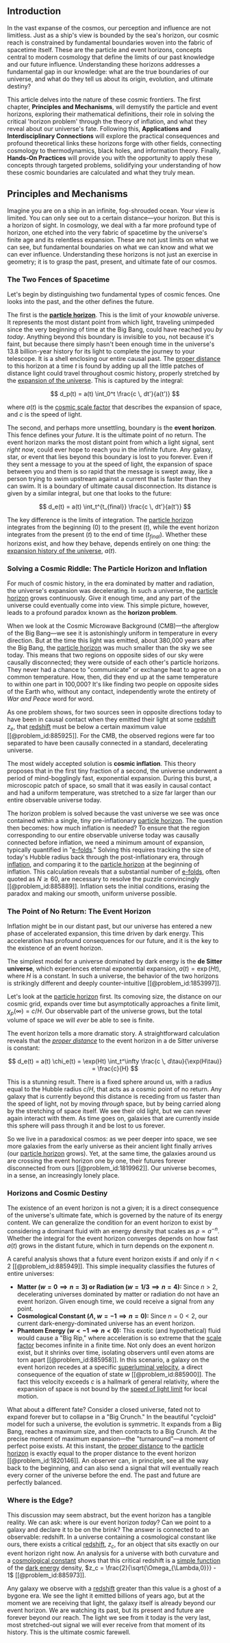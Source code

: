## Introduction
In the vast expanse of the cosmos, our perception and influence are not limitless. Just as a ship's view is bounded by the sea's horizon, our cosmic reach is constrained by fundamental boundaries woven into the fabric of spacetime itself. These are the particle and event horizons, concepts central to modern cosmology that define the limits of our past knowledge and our future influence. Understanding these horizons addresses a fundamental gap in our knowledge: what are the true boundaries of our universe, and what do they tell us about its origin, evolution, and ultimate destiny?

This article delves into the nature of these cosmic frontiers. The first chapter, **Principles and Mechanisms**, will demystify the particle and event horizons, exploring their mathematical definitions, their role in solving the critical 'horizon problem' through the theory of inflation, and what they reveal about our universe's fate. Following this, **Applications and Interdisciplinary Connections** will explore the practical consequences and profound theoretical links these horizons forge with other fields, connecting cosmology to thermodynamics, black holes, and information theory. Finally, **Hands-On Practices** will provide you with the opportunity to apply these concepts through targeted problems, solidifying your understanding of how these cosmic boundaries are calculated and what they truly mean.

## Principles and Mechanisms

Imagine you are on a ship in an infinite, fog-shrouded ocean. Your view is limited. You can only see out to a certain distance—your horizon. But this is a horizon of sight. In cosmology, we deal with a far more profound type of horizon, one etched into the very fabric of spacetime by the universe's finite age and its relentless expansion. These are not just limits on what we can see, but fundamental boundaries on what we can know and what we can ever influence. Understanding these horizons is not just an exercise in geometry; it is to grasp the past, present, and ultimate fate of our cosmos.

### The Two Fences of Spacetime

Let's begin by distinguishing two fundamental types of cosmic fences. One looks into the past, and the other defines the future.

The first is the **[particle horizon](@article_id:268545)**. This is the limit of your *knowable* universe. It represents the most distant point from which light, traveling unimpeded since the very beginning of time at the Big Bang, could have reached you *by today*. Anything beyond this boundary is invisible to you, not because it's faint, but because there simply hasn't been enough time in the universe's 13.8 billion-year history for its light to complete the journey to your telescope. It is a shell enclosing our entire causal past. The [proper distance](@article_id:161558) to this horizon at a time $t$ is found by adding up all the little patches of distance light could travel throughout cosmic history, properly stretched by the [expansion of the universe](@article_id:159987). This is captured by the integral:

$$
d_p(t) = a(t) \int_0^t \frac{c \, dt'}{a(t')}
$$

where $a(t)$ is the [cosmic scale factor](@article_id:161356) that describes the expansion of space, and $c$ is the speed of light.

The second, and perhaps more unsettling, boundary is the **event horizon**. This fence defines your *future*. It is the ultimate point of no return. The event horizon marks the most distant point from which a light signal, sent *right now*, could ever hope to reach you in the infinite future. Any galaxy, star, or event that lies beyond this boundary is lost to you forever. Even if they sent a message to you at the speed of light, the expansion of space between you and them is so rapid that the message is swept away, like a person trying to swim upstream against a current that is faster than they can swim. It is a boundary of ultimate causal disconnection. Its distance is given by a similar integral, but one that looks to the future:

$$
d_e(t) = a(t) \int_t^{t_{final}} \frac{c \, dt'}{a(t')}
$$

The key difference is the limits of integration. The [particle horizon](@article_id:268545) integrates from the beginning ($0$) to the present ($t$), while the event horizon integrates from the present ($t$) to the end of time ($t_{final}$). Whether these horizons exist, and how they behave, depends entirely on one thing: the [expansion history of the universe](@article_id:161532), $a(t)$.

### Solving a Cosmic Riddle: The Particle Horizon and Inflation

For much of cosmic history, in the era dominated by matter and radiation, the universe's expansion was decelerating. In such a universe, the [particle horizon](@article_id:268545) grows continuously. Give it enough time, and any part of the universe could eventually come into view. This simple picture, however, leads to a profound paradox known as the **horizon problem**.

When we look at the Cosmic Microwave Background (CMB)—the afterglow of the Big Bang—we see it is astonishingly uniform in temperature in every direction. But at the time this light was emitted, about 380,000 years after the Big Bang, the [particle horizon](@article_id:268545) was much smaller than the sky we see today. This means that two regions on opposite sides of our sky were causally disconnected; they were outside of each other's particle horizons. They never had a chance to "communicate" or exchange heat to agree on a common temperature. How, then, did they end up at the same temperature to within one part in 100,000? It's like finding two people on opposite sides of the Earth who, without any contact, independently wrote the entirety of *War and Peace* word for word.

As one problem shows, for two sources seen in opposite directions today to have been in causal contact when they emitted their light at some [redshift](@article_id:159451) $z_e$, that [redshift](@article_id:159451) must be below a certain maximum value [[@problem_id:885925]]. For the CMB, the observed regions were far too separated to have been causally connected in a standard, decelerating universe.

The most widely accepted solution is **cosmic inflation**. This theory proposes that in the first tiny fraction of a second, the universe underwent a period of mind-bogglingly fast, exponential expansion. During this burst, a microscopic patch of space, so small that it was easily in causal contact and had a uniform temperature, was stretched to a size far larger than our entire observable universe today.

The horizon problem is solved because the vast universe we see was once contained within a single, tiny pre-inflationary [particle horizon](@article_id:268545). The question then becomes: how much inflation is needed? To ensure that the region corresponding to our entire observable universe today was causally connected before inflation, we need a minimum amount of expansion, typically quantified in "[e-folds](@article_id:157982)." Solving this requires tracking the size of today's Hubble radius back through the post-inflationary era, through [inflation](@article_id:160710), and comparing it to the [particle horizon](@article_id:268545) at the beginning of inflation. This calculation reveals that a substantial number of [e-folds](@article_id:157982), often quoted as $N \gtrsim 60$, are necessary to resolve the puzzle convincingly [[@problem_id:885889]]. Inflation sets the initial conditions, erasing the paradox and making our smooth, uniform universe possible.

### The Point of No Return: The Event Horizon

Inflation might be in our distant past, but our universe has entered a new phase of accelerated expansion, this time driven by dark energy. This acceleration has profound consequences for our future, and it is the key to the existence of an event horizon.

The simplest model for a universe dominated by dark energy is the **de Sitter universe**, which experiences eternal exponential expansion, $a(t) = \exp(Ht)$, where $H$ is a constant. In such a universe, the behavior of the two horizons is strikingly different and deeply counter-intuitive [[@problem_id:1853997]].

Let's look at the [particle horizon](@article_id:268545) first. Its comoving size, the distance on our cosmic grid, expands over time but asymptotically approaches a finite limit, $\chi_p(\infty) = c/H$. Our observable part of the universe grows, but the total volume of space we will *ever* be able to see is finite.

The event horizon tells a more dramatic story. A straightforward calculation reveals that the *[proper distance](@article_id:161558)* to the event horizon in a de Sitter universe is constant:

$$
d_e(t) = a(t) \chi_e(t) = \exp(Ht) \int_t^\infty \frac{c \, d\tau}{\exp(H\tau)} = \frac{c}{H}
$$

This is a stunning result. There is a fixed sphere around us, with a radius equal to the Hubble radius $c/H$, that acts as a cosmic point of no return. Any galaxy that is currently beyond this distance is receding from us faster than the speed of light, not by moving *through* space, but by being carried along by the stretching of space itself. We see their old light, but we can never again interact with them. As time goes on, galaxies that are currently inside this sphere will pass through it and be lost to us forever.

So we live in a paradoxical cosmos: as we peer deeper into space, we see more galaxies from the early universe as their ancient light finally arrives (our [particle horizon](@article_id:268545) grows). Yet, at the same time, the galaxies around us are crossing the event horizon one by one, their futures forever disconnected from ours [[@problem_id:1819962]]. Our universe becomes, in a sense, an increasingly lonely place.

### Horizons and Cosmic Destiny

The existence of an event horizon is not a given; it is a direct consequence of the universe's ultimate fate, which is governed by the nature of its energy content. We can generalize the condition for an event horizon to exist by considering a dominant fluid with an energy density that scales as $\rho \propto a^{-n}$. Whether the integral for the event horizon converges depends on how fast $a(t)$ grows in the distant future, which in turn depends on the exponent $n$.

A careful analysis shows that a future event horizon exists if and only if $n \lt 2$ [[@problem_id:885949]].
This simple inequality classifies the futures of entire universes:
*   **Matter ($w=0 \implies n=3$) or Radiation ($w=1/3 \implies n=4$):** Since $n > 2$, decelerating universes dominated by matter or radiation do not have an event horizon. Given enough time, we could receive a signal from any point.
*   **Cosmological Constant ($\Lambda$, $w=-1 \implies n=0$):** Since $n=0 \lt 2$, our current dark-energy-dominated universe has an event horizon.
*   **Phantom Energy ($w \lt -1 \implies n \lt 0$):** This exotic (and hypothetical) fluid would cause a "Big Rip," where acceleration is so extreme that the [scale factor](@article_id:157179) becomes infinite in a finite time. Not only does an event horizon exist, but it shrinks over time, isolating observers until even atoms are torn apart [[@problem_id:885958]]. In this scenario, a galaxy on the event horizon recedes at a specific [superluminal velocity](@article_id:201795), a direct consequence of the equation of state $w$ [[@problem_id:885900]]. The fact this velocity exceeds $c$ is a hallmark of general relativity, where the expansion of space is not bound by the [speed of light limit](@article_id:262521) for local motion.

What about a different fate? Consider a closed universe, fated not to expand forever but to collapse in a "Big Crunch." In the beautiful "cycloid" model for such a universe, the evolution is symmetric. It expands from a Big Bang, reaches a maximum size, and then contracts to a Big Crunch. At the precise moment of maximum expansion—the "turnaround"—a moment of perfect poise exists. At this instant, the [proper distance](@article_id:161558) to the [particle horizon](@article_id:268545) is exactly equal to the proper distance to the event horizon [[@problem_id:1820146]]. An observer can, in principle, see all the way back to the beginning, and can also send a signal that will eventually reach every corner of the universe before the end. The past and future are perfectly balanced.

### Where is the Edge?

This discussion may seem abstract, but the event horizon has a tangible reality. We can ask: where is our event horizon *today*? Can we point to a galaxy and declare it to be on the brink? The answer is connected to an observable: redshift. In a universe containing a cosmological constant like ours, there exists a critical [redshift](@article_id:159451), $z_c$, for an object that sits exactly on our event horizon right now. An analysis for a universe with both curvature and a [cosmological constant](@article_id:158803) shows that this critical redshift is a [simple function](@article_id:160838) of the [dark energy](@article_id:160629) density, $z_c = \frac{2}{\sqrt{\Omega_{\Lambda,0}}} - 1$ [[@problem_id:885973]].

Any galaxy we observe with a [redshift](@article_id:159451) greater than this value is a ghost of a bygone era. We see the light it emitted billions of years ago, but at the moment we are receiving that light, the galaxy itself is already beyond our event horizon. We are watching its past, but its present and future are forever beyond our reach. The light we see from it today is the very last, most stretched-out signal we will ever receive from that moment of its history. This is the ultimate cosmic farewell.